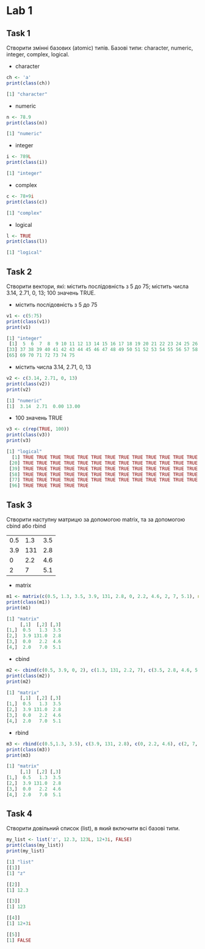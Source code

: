 # Lab 1

## Task 1

Створити змінні базових (atomic) типів. Базові типи: character, numeric, integer, complex, logical.

+ character
```R
ch <- 'a'
print(class(ch))
```
```R
[1] "character"
```

+ numeric
```R
n <- 78.9
print(class(n))
```
```R
[1] "numeric"
```

+ integer
```R
i <- 789L
print(class(i))
```
```R
[1] "integer"
```

+ complex
```R
c <- 78+9i
print(class(c))
```
```R
[1] "complex"
```

+ logical
```R
l <- TRUE
print(class(l))
```
```R
[1] "logical"
```

## Task 2

Створити вектори, які: містить послідовність з 5 до 75; містить числа 3.14, 2.71, 0, 13; 100 значень TRUE.

+ містить послідовність з 5 до 75
```R
v1 <- c(5:75)
print(class(v1))
print(v1)
```
```R
[1] "integer"
 [1]  5  6  7  8  9 10 11 12 13 14 15 16 17 18 19 20 21 22 23 24 25 26 27 28 29 30 31 32 33 34 35 36
[33] 37 38 39 40 41 42 43 44 45 46 47 48 49 50 51 52 53 54 55 56 57 58 59 60 61 62 63 64 65 66 67 68
[65] 69 70 71 72 73 74 75
```

+ містить числа 3.14, 2.71, 0, 13
```R
v2 <- c(3.14, 2.71, 0, 13)
print(class(v2))
print(v2)
```
```R
[1] "numeric"
[1]  3.14  2.71  0.00 13.00
```

+ 100 значень TRUE
```R
v3 <- c(rep(TRUE, 100))
print(class(v3))
print(v3)
```
```R
[1] "logical"
  [1] TRUE TRUE TRUE TRUE TRUE TRUE TRUE TRUE TRUE TRUE TRUE TRUE TRUE TRUE TRUE TRUE TRUE TRUE TRUE
 [20] TRUE TRUE TRUE TRUE TRUE TRUE TRUE TRUE TRUE TRUE TRUE TRUE TRUE TRUE TRUE TRUE TRUE TRUE TRUE
 [39] TRUE TRUE TRUE TRUE TRUE TRUE TRUE TRUE TRUE TRUE TRUE TRUE TRUE TRUE TRUE TRUE TRUE TRUE TRUE
 [58] TRUE TRUE TRUE TRUE TRUE TRUE TRUE TRUE TRUE TRUE TRUE TRUE TRUE TRUE TRUE TRUE TRUE TRUE TRUE
 [77] TRUE TRUE TRUE TRUE TRUE TRUE TRUE TRUE TRUE TRUE TRUE TRUE TRUE TRUE TRUE TRUE TRUE TRUE TRUE
 [96] TRUE TRUE TRUE TRUE TRUE
```

## Task 3

Створити наступну матрицю за допомогою matrix, та за допомогою cbind або rbind

| | | |
|-|-|-|
0.5 | 1.3 | 3.5
3.9 | 131 | 2.8
0 | 2.2 | 4.6
2 | 7 | 5.1

+ matrix
```R
m1 <- matrix(c(0.5, 1.3, 3.5, 3.9, 131, 2.8, 0, 2.2, 4.6, 2, 7, 5.1), nrow=4, byrow = TRUE)
print(class(m1))
print(m1)
```
```R
[1] "matrix"
     [,1]  [,2] [,3]
[1,]  0.5   1.3  3.5
[2,]  3.9 131.0  2.8
[3,]  0.0   2.2  4.6
[4,]  2.0   7.0  5.1
```

+ cbind
```R
m2 <- cbind(c(0.5, 3.9, 0, 2), c(1.3, 131, 2.2, 7), c(3.5, 2.8, 4.6, 5.1))
print(class(m2))
print(m2)
```
```R
[1] "matrix"
     [,1]  [,2] [,3]
[1,]  0.5   1.3  3.5
[2,]  3.9 131.0  2.8
[3,]  0.0   2.2  4.6
[4,]  2.0   7.0  5.1
```

+ rbind
```R
m3 <- rbind(c(0.5,1.3, 3.5), c(3.9, 131, 2.8), c(0, 2.2, 4.6), c(2, 7, 5.1))
print(class(m3))
print(m3)
```
```R
[1] "matrix"
     [,1]  [,2] [,3]
[1,]  0.5   1.3  3.5
[2,]  3.9 131.0  2.8
[3,]  0.0   2.2  4.6
[4,]  2.0   7.0  5.1
```

## Task 4

Створити довільний список (list), в який включити всі базові типи.

```R
my_list <- list('z', 12.3, 123L, 12+3i, FALSE)
print(class(my_list))
print(my_list)
```

```R
[1] "list"
[[1]]
[1] "z"

[[2]]
[1] 12.3

[[3]]
[1] 123

[[4]]
[1] 12+3i

[[5]]
[1] FALSE
```